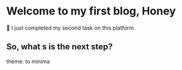 # Welcome to my first blog, Honey

🎉 I just completed my second task on this platform. 

## So, what s is the next step?

theme: to minima

